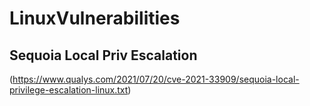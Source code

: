 # LinuxVulnerabilities

## Sequoia Local Priv Escalation

(https://www.qualys.com/2021/07/20/cve-2021-33909/sequoia-local-privilege-escalation-linux.txt)
